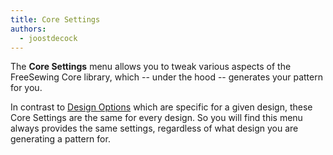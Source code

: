 ```yaml
---
title: Core Settings
authors:
  - joostdecock
---
```


The **Core Settings** menu allows you to tweak various aspects of the
FreeSewing Core library, which -- under the hood -- generates your pattern for
you.

In contrast to [Design Options](/docs/site/draft/design-options/) which are
specific for a given design, these Core Settings are the same for every design.
So you will find this menu always provides the same settings, regardless of
what design you are generating a pattern for.

<ControlTip />

